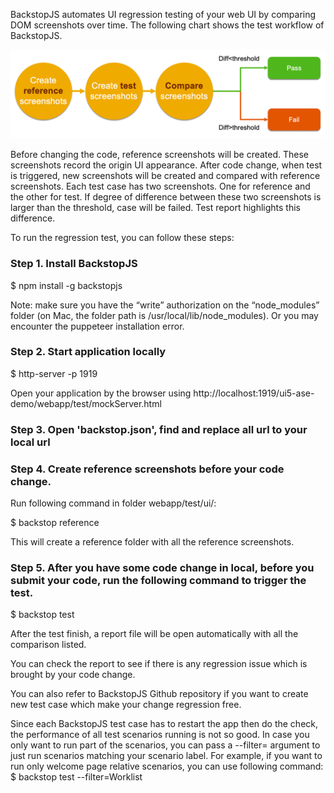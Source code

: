BackstopJS automates UI regression testing of your web UI by comparing DOM screenshots over time. The following chart shows the test workflow of BackstopJS.

![alt tag](https://github.com/letilvy/image-source/blob/main/BackstopJS_workflow.png)
 
Before changing the code, reference screenshots will be created. These screenshots record the origin UI appearance. After code change, when test is triggered, new screenshots will be created and compared with reference screenshots. Each test case has two screenshots. One for reference and the other for test. If degree of difference between these two screenshots is larger than the threshold, case will be failed. Test report highlights this difference.
 
To run the regression test, you can follow these steps:

### Step 1. Install BackstopJS
$ npm install -g backstopjs

Note: make sure you have the “write” authorization on the “node_modules” folder (on Mac, the folder path is /usr/local/lib/node_modules). Or you may encounter the puppeteer installation error.

### Step 2. Start application locally
$ http-server -p 1919

Open your application by the browser using http://localhost:1919/ui5-ase-demo/webapp/test/mockServer.html

### Step 3. Open 'backstop.json', find and replace all url to your local url
 

### Step 4. Create reference screenshots before your code change. 
Run following command in folder webapp/test/ui/:

$ backstop reference

This will create a reference folder with all the reference screenshots.

### Step 5. After you have some code change in local, before you submit your code, run the following command to trigger the test. 
$ backstop test

After the test finish, a report file will be open automatically with all the comparison listed.
 
You can check the report to see if there is any regression issue which is brought by your code change.

You can also refer to BackstopJS Github repository if you want to create new test case which make your change regression free.

Since each BackstopJS test case has to restart the app then do the check, the performance of all test scenarios running is not so good. In case you only want to run part of the scenarios, you can pass a --filter=<scenarioLabelRegex> argument to just run scenarios matching your scenario label. For example, if you want to run only welcome page relative scenarios, you can use following command:
$ backstop test --filter=Worklist
